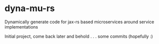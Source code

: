 # dyna-mu-rs
Dynamically generate code for jax-rs based microservices around service implementations

Initial project, come back later and behold . . . some commits (hopefully :) 
